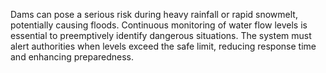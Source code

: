 Dams can pose a serious risk during heavy rainfall or rapid snowmelt, potentially causing floods. Continuous monitoring of water flow levels is essential to preemptively identify dangerous situations. The system must alert authorities when levels exceed the safe limit, reducing response time and enhancing preparedness.

